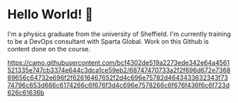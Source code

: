 # Hello World! 👋

I'm a physics graduate from the university of Sheffield. I'm currently training to be a DevOps consultant with Sparta Global. Work on this Github is content done on the course.

https://camo.githubusercontent.com/bcf4302de519a2273ede342e64a4561521335e747cb3374e644c3dca1ce59eb2/68747470733a2f2f696d672e736869656c64732e696f2f62616467652f2d4c696e75782d4643433632343f7374796c653d666c6174266c6f676f3d4c696e7578266c6f676f436f6c6f723d626c61636b